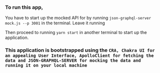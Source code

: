 ### To run this app, 

You have to start up the mocked API for by running `json-graphql-server mock.js --p 3001` in the terminal. Leave it running 

Then proceed to running `yarn start` in another terminal to start up the application.

### This application is bootstrapped using the `CRA, Chakra UI for an appealing User Interface, ApolloClient for fetching the data and JSON-GRAPHQL-SERVER for mocking the data and running it on your local machine`
